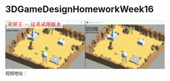 # 3DGameDesignHomeworkWeek16
![preview](https://github.com/Yuandi-Sherry/3DGameDesignHomeworkWeek16/blob/master/preview.gif?raw=true)
视频地址：
